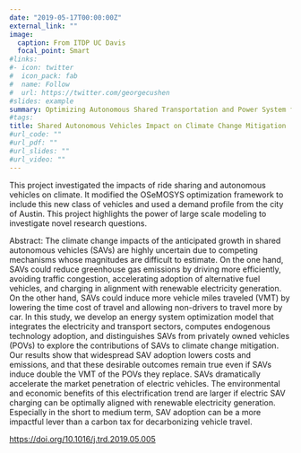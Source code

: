 ```yaml
---
date: "2019-05-17T00:00:00Z"
external_link: ""
image:
  caption: From ITDP UC Davis
  focal_point: Smart
#links:
#- icon: twitter
#  icon_pack: fab
#  name: Follow
#  url: https://twitter.com/georgecushen
#slides: example
summary: Optimizing Autonomous Shared Transportation and Power System for Climate
#tags:
title: Shared Autonomous Vehicles Impact on Climate Change Mitigation
#url_code: ""
#url_pdf: ""
#url_slides: ""
#url_video: ""
---
```


This project investigated the impacts of ride sharing and autonomous vehicles on climate. It modified the OSeMOSYS optimization framework to include this new class of vehicles and used a demand profile from the city of Austin. This project highlights the power of large scale modeling to investigate novel research questions.

Abstract:
The climate change impacts of the anticipated growth in shared autonomous vehicles (SAVs) are highly uncertain due to competing mechanisms whose magnitudes are difficult to estimate. On the one hand, SAVs could reduce greenhouse gas emissions by driving more efficiently, avoiding traffic congestion, accelerating adoption of alternative fuel vehicles, and charging in alignment with renewable electricity generation. On the other hand, SAVs could induce more vehicle miles traveled (VMT) by lowering the time cost of travel and allowing non-drivers to travel more by car. In this study, we develop an energy system optimization model that integrates the electricity and transport sectors, computes endogenous technology adoption, and distinguishes SAVs from privately owned vehicles (POVs) to explore the contributions of SAVs to climate change mitigation. Our results show that widespread SAV adoption lowers costs and emissions, and that these desirable outcomes remain true even if SAVs induce double the VMT of the POVs they replace. SAVs dramatically accelerate the market penetration of electric vehicles. The environmental and economic benefits of this electrification trend are larger if electric SAV charging can be optimally aligned with renewable electricity generation. Especially in the short to medium term, SAV adoption can be a more impactful lever than a carbon tax for decarbonizing vehicle travel.

https://doi.org/10.1016/j.trd.2019.05.005